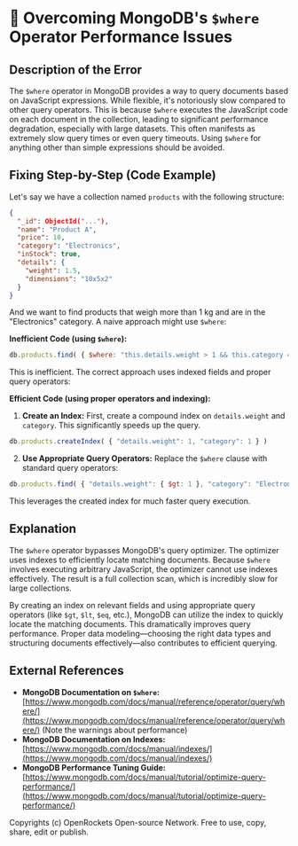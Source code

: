 # 🐞 Overcoming MongoDB's `$where` Operator Performance Issues


## Description of the Error

The `$where` operator in MongoDB provides a way to query documents based on JavaScript expressions. While flexible, it's notoriously slow compared to other query operators.  This is because `$where` executes the JavaScript code on each document in the collection, leading to significant performance degradation, especially with large datasets.  This often manifests as extremely slow query times or even query timeouts.  Using `$where` for anything other than simple expressions should be avoided.


## Fixing Step-by-Step (Code Example)

Let's say we have a collection named `products` with the following structure:

```json
{
  "_id": ObjectId("..."),
  "name": "Product A",
  "price": 10,
  "category": "Electronics",
  "inStock": true,
  "details": {
    "weight": 1.5,
    "dimensions": "10x5x2"
  }
}
```

And we want to find products that weigh more than 1 kg and are in the "Electronics" category. A naive approach might use `$where`:

**Inefficient Code (using `$where`):**

```javascript
db.products.find( { $where: "this.details.weight > 1 && this.category == 'Electronics'" } )
```

This is inefficient.  The correct approach uses indexed fields and proper query operators:


**Efficient Code (using proper operators and indexing):**

1. **Create an Index:** First, create a compound index on `details.weight` and `category`. This significantly speeds up the query.

```javascript
db.products.createIndex( { "details.weight": 1, "category": 1 } )
```

2. **Use Appropriate Query Operators:** Replace the `$where` clause with standard query operators:

```javascript
db.products.find( { "details.weight": { $gt: 1 }, "category": "Electronics" } )
```

This leverages the created index for much faster query execution.


## Explanation

The `$where` operator bypasses MongoDB's query optimizer.  The optimizer uses indexes to efficiently locate matching documents. Because `$where` involves executing arbitrary JavaScript, the optimizer cannot use indexes effectively.  The result is a full collection scan, which is incredibly slow for large collections.

By creating an index on relevant fields and using appropriate query operators (like `$gt`, `$lt`, `$eq`, etc.), MongoDB can utilize the index to quickly locate the matching documents. This dramatically improves query performance.  Proper data modeling—choosing the right data types and structuring documents effectively—also contributes to efficient querying.


## External References

* **MongoDB Documentation on `$where`:** [https://www.mongodb.com/docs/manual/reference/operator/query/where/](https://www.mongodb.com/docs/manual/reference/operator/query/where/)  (Note the warnings about performance)
* **MongoDB Documentation on Indexes:** [https://www.mongodb.com/docs/manual/indexes/](https://www.mongodb.com/docs/manual/indexes/)
* **MongoDB Performance Tuning Guide:** [https://www.mongodb.com/docs/manual/tutorial/optimize-query-performance/](https://www.mongodb.com/docs/manual/tutorial/optimize-query-performance/)


Copyrights (c) OpenRockets Open-source Network. Free to use, copy, share, edit or publish.

